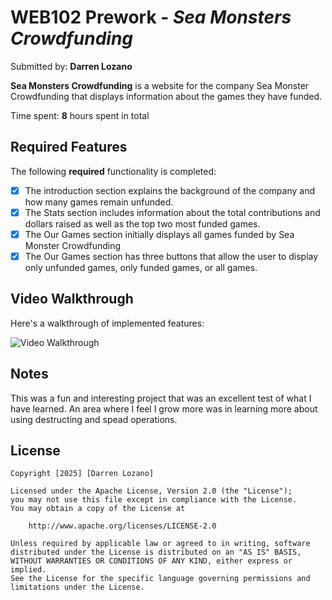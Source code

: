 # WEB102 Prework - *Sea Monsters Crowdfunding*

Submitted by: **Darren Lozano**

**Sea Monsters Crowdfunding** is a website for the company Sea Monster Crowdfunding that displays information about the games they have funded.

Time spent: **8** hours spent in total

## Required Features

The following **required** functionality is completed:

* [x] The introduction section explains the background of the company and how many games remain unfunded.
* [x] The Stats section includes information about the total contributions and dollars raised as well as the top two most funded games.
* [x] The Our Games section initially displays all games funded by Sea Monster Crowdfunding
* [x] The Our Games section has three buttons that allow the user to display only unfunded games, only funded games, or all games.

## Video Walkthrough

Here's a walkthrough of implemented features:

<img src='https://loom.com/share/bd09f3183ba0477e82ebedf55d950b6f' title='Video Walkthrough' width='' alt='Video Walkthrough' />

## Notes

This was a fun and interesting project that was an excellent test of what I have learned.
An area where I feel I grow more was in learning more about using destructing and spead operations.

## License

    Copyright [2025] [Darren Lozano]

    Licensed under the Apache License, Version 2.0 (the "License");
    you may not use this file except in compliance with the License.
    You may obtain a copy of the License at

        http://www.apache.org/licenses/LICENSE-2.0

    Unless required by applicable law or agreed to in writing, software
    distributed under the License is distributed on an "AS IS" BASIS,
    WITHOUT WARRANTIES OR CONDITIONS OF ANY KIND, either express or implied.
    See the License for the specific language governing permissions and
    limitations under the License.
